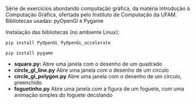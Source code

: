 Série de exercícios abordando computação gráfica, da matéria Introdução à Computação Gráfica, ofertada pelo Instituto de Computação da UFAM. Bibliotecas usadas: pyOpenGl e Pygame

Instalação das bibliotecas (no ambiente Linux):

```pip install PyOpenGL PyOpenGL_accelerate```

```pip install pygame```

- **square.py:** Abre uma janela com o desenho de um quadrado
- **circle_gl_line.py** Abre uma janela com o desenho de um círculo
- **circle_gl_polygon.py** Abre uma janela com o desenho de um círculo, preenchido
- **foguetinho.py** Abre uma janela com a figura de um foguete, com uma animação simples do foguete decolando
